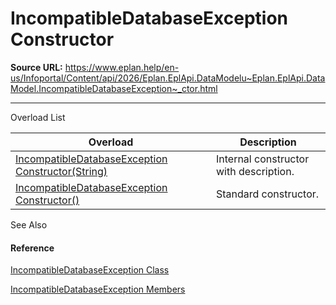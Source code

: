 # IncompatibleDatabaseException Constructor

**Source URL:** https://www.eplan.help/en-us/Infoportal/Content/api/2026/Eplan.EplApi.DataModelu~Eplan.EplApi.DataModel.IncompatibleDatabaseException~_ctor.html

---

Overload List

| Overload | Description |
| --- | --- |
| [IncompatibleDatabaseException Constructor(String)](Eplan.EplApi.DataModelu~Eplan.EplApi.DataModel.IncompatibleDatabaseException~_ctor(String).html) | Internal constructor with description. |
| [IncompatibleDatabaseException Constructor()](Eplan.EplApi.DataModelu~Eplan.EplApi.DataModel.IncompatibleDatabaseException~_ctor().html) | Standard constructor. |



See Also

#### Reference

[IncompatibleDatabaseException Class](Eplan.EplApi.DataModelu~Eplan.EplApi.DataModel.IncompatibleDatabaseException.html)
  
[IncompatibleDatabaseException Members](Eplan.EplApi.DataModelu~Eplan.EplApi.DataModel.IncompatibleDatabaseException_members.html)